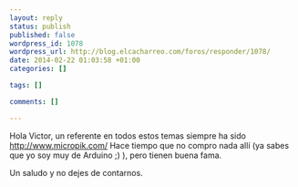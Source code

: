 ```yaml
--- 
layout: reply
status: publish
published: false
wordpress_id: 1078
wordpress_url: http://blog.elcacharreo.com/foros/responder/1078/
date: 2014-02-22 01:03:58 +01:00
categories: []

tags: []

comments: []

---
```

Hola Victor, un referente en todos estos temas siempre ha sido http://www.micropik.com/
Hace tiempo que no compro nada allí (ya sabes que yo soy muy de Arduino ;) ), pero tienen buena fama.

Un saludo y no dejes de contarnos.
